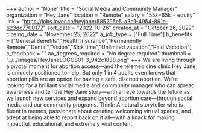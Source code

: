 +++
author = "None"
title = "Social Media and Community Manager"
organization = "Hey Jane"
location = "Remote"
salary = "$55k-$65k + equity"
link = "https://jobs.lever.co/heyjane/585295e5-a3d1-4954-891e-623dc7700177"
sort_date = "2022-10-26"
created_at = "October 26, 2022"
closing_date = "November 25, 2022"
a_job_type = ["Full Time"]
b_benefits = ["General Benefits","Health Insurance","Permanently Remote","Dental","Vision","Sick time","Unlimited vacation","Paid Vacation"]
c_feedback = ""
aa_degrees_required = "No degree required"
thumbnail = "../../images/HeyJaneLOGOS01-3_942c1838.png"
+++
We are living through a pivotal moment for abortion access—and the telemedicine clinic Hey Jane is uniquely positioned to help. But only 1 in 4 adults even knows that abortion pills are an option for having a safe, discreet abortion. We’re looking for a brilliant social media and community manager who can spread awareness and tell the Hey Jane story—with an eye towards the future as we launch new services and expand beyond abortion care—through social media and our community programs. Think: A natural storyteller who is fluent in memes, passionate about creating welcoming virtual spaces, and adept at being able to report back on it all—with a knack for making impactful, educational, and extremely viral content. 